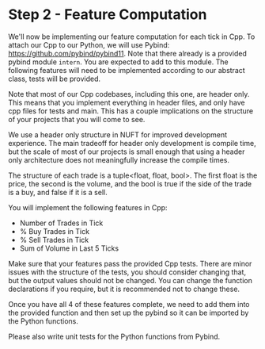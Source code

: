 # Step 2 - Feature Computation


We'll now be implementing our feature computation for each tick in Cpp. To attach our Cpp to our Python, we will use Pybind: https://github.com/pybind/pybind11.
Note that there already is a provided pybind module `intern`. You are expected to add to this module.
The following features will need to be implemented according to our abstract class, tests will be provided. 

Note that most of our Cpp codebases, including this one, are header only. This means that you implement everything in header files, and only have
cpp files for tests and main. This has a couple implications on the structure of your projects that you will come to see. 

We use a header only structure in NUFT for improved development experience. The main tradeoff for header only development is compile time, but the scale of most of our projects
is small enough that using a header only architecture does not meaningfully increase the compile times. 

The structure of each trade is a tuple<float, float, bool>. The first float is the price, the second is the volume, and the bool is true if the side
of the trade is a buy, and false if it is a sell.

You will implement the following features in Cpp:
- Number of Trades in Tick
- % Buy Trades in Tick
- % Sell Trades in Tick
- Sum of Volume in Last 5 Ticks

Make sure that your features pass the provided Cpp tests. There are minor issues with the structure of the tests,
you should consider changing that, but the output values should not be changed. You can change the function declarations if you require, but it is recommended not to change these.

Once you have all 4 of these features complete, we need to add them into the provided function and then set up the pybind so
it can be imported by the Python functions. 

Please also write unit tests for the Python functions from Pybind.
